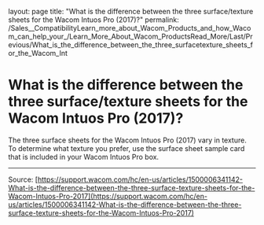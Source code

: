 layout: page
title: "What is the difference between the three surface/texture sheets for the Wacom Intuos Pro (2017)?"
permalink: /Sales__CompatibilityLearn_more_about_Wacom_Products_and_how_Wacom_can_help_your_/Learn_More_About_Wacom_ProductsRead_More/Last/Previous/What_is_the_difference_between_the_three_surfacetexture_sheets_for_the_Wacom_Int

# What is the difference between the three surface/texture sheets for the Wacom Intuos Pro (2017)?

The three surface sheets for the Wacom Intuos Pro (2017) vary in texture. To determine what texture you prefer, use the surface sheet sample card that is included in your Wacom Intuos Pro box.

---
Source: [https://support.wacom.com/hc/en-us/articles/1500006341142-What-is-the-difference-between-the-three-surface-texture-sheets-for-the-Wacom-Intuos-Pro-2017](https://support.wacom.com/hc/en-us/articles/1500006341142-What-is-the-difference-between-the-three-surface-texture-sheets-for-the-Wacom-Intuos-Pro-2017)
